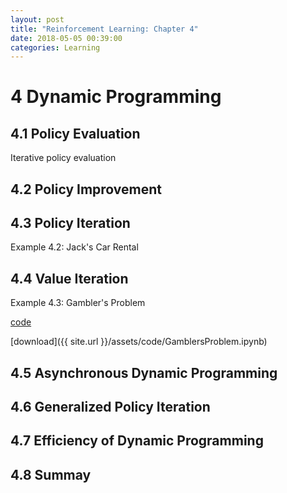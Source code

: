 ```yaml
---
layout: post
title: "Reinforcement Learning: Chapter 4"
date: 2018-05-05 00:39:00
categories: Learning
---
```


# 4 Dynamic Programming

## 4.1 Policy Evaluation

Iterative policy evaluation

## 4.2 Policy Improvement

## 4.3 Policy Iteration

Example 4.2: Jack's Car Rental

## 4.4 Value Iteration

Example 4.3: Gambler's Problem

[code](https://github.com/FiveEyes/FiveEyes.github.io/blob/master/assets/code/GamblersProblem.ipynb)

[download]({{ site.url }}/assets/code/GamblersProblem.ipynb)

## 4.5 Asynchronous Dynamic Programming

## 4.6 Generalized Policy Iteration

## 4.7 Efficiency of Dynamic Programming

## 4.8 Summay
